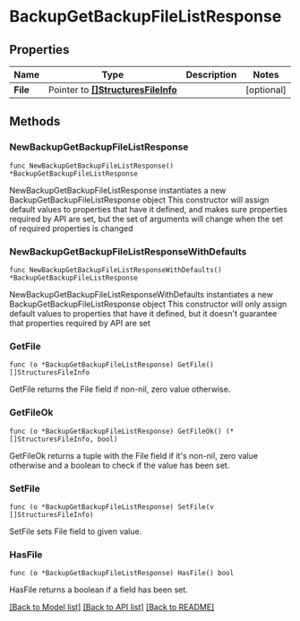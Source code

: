 # BackupGetBackupFileListResponse

## Properties

Name | Type | Description | Notes
------------ | ------------- | ------------- | -------------
**File** | Pointer to [**[]StructuresFileInfo**](StructuresFileInfo.md) |  | [optional] 

## Methods

### NewBackupGetBackupFileListResponse

`func NewBackupGetBackupFileListResponse() *BackupGetBackupFileListResponse`

NewBackupGetBackupFileListResponse instantiates a new BackupGetBackupFileListResponse object
This constructor will assign default values to properties that have it defined,
and makes sure properties required by API are set, but the set of arguments
will change when the set of required properties is changed

### NewBackupGetBackupFileListResponseWithDefaults

`func NewBackupGetBackupFileListResponseWithDefaults() *BackupGetBackupFileListResponse`

NewBackupGetBackupFileListResponseWithDefaults instantiates a new BackupGetBackupFileListResponse object
This constructor will only assign default values to properties that have it defined,
but it doesn't guarantee that properties required by API are set

### GetFile

`func (o *BackupGetBackupFileListResponse) GetFile() []StructuresFileInfo`

GetFile returns the File field if non-nil, zero value otherwise.

### GetFileOk

`func (o *BackupGetBackupFileListResponse) GetFileOk() (*[]StructuresFileInfo, bool)`

GetFileOk returns a tuple with the File field if it's non-nil, zero value otherwise
and a boolean to check if the value has been set.

### SetFile

`func (o *BackupGetBackupFileListResponse) SetFile(v []StructuresFileInfo)`

SetFile sets File field to given value.

### HasFile

`func (o *BackupGetBackupFileListResponse) HasFile() bool`

HasFile returns a boolean if a field has been set.


[[Back to Model list]](../README.md#documentation-for-models) [[Back to API list]](../README.md#documentation-for-api-endpoints) [[Back to README]](../README.md)


